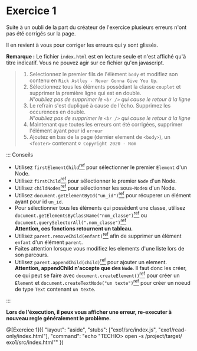 # Exercice 1

Suite à un oubli de la part du créateur de l'exercice plusieurs erreurs n'ont pas été corrigés sur la page.

Il en revient à vous pour corriger les erreurs qui y sont glissés.

**Remarque :** Le fichier `index.html` est en lecture seule et n'est affiché qu'à titre indicatif. Vous ne pouvez agir sur ce fichier qu'en javascript.

> 1. Selectionnez le premier fils de l'élèment `body` et modifiez son contenu en `Rick Astley - Never Gonna Give You Up`.
> 2. Sélectionnez tous les éléments possèdant la classe `couplet` et supprimer la première ligne qui est en double.  
>    _N'oubliez pas de supprimer le `<br />` qui cause le retour à la ligne_
> 3. Le refrain s'est dupliqué à cause de l'écho. Supprimez les occurences en double.  
>    _N'oubliez pas de supprimer le `<br />` qui cause le retour à la ligne_
> 4. Maintenant que toutes les erreurs ont été corrigées, supprimer l'élément ayant pour id `erreur`
> 5. Ajoutez en bas de la page (dernier element de `<body>`), un `<footer>` contenant `© Copyright 2020 - Nom`

::: Conseils

- Utilisez `firstElementChild`[<sup>ref</sup>](https://developer.mozilla.org/fr/docs/Web/API/ParentNode/firstElementChild) pour sélectionner le premier `Element` d'un Node.
- Utilisez `firstChild`[<sup>ref</sup>](https://developer.mozilla.org/fr/docs/Web/API/Node/firstChild) pour sélectionner le premier `Node` d'un Node.
- Utilisez `childNodes`[<sup>ref</sup>](https://developer.mozilla.org/fr/docs/Web/API/Node/childNodes) pour sélectionner les sous-`Node`s d'un Node.
- Utilisez `document.getElementById("un_id")`[<sup>ref</sup>](https://developer.mozilla.org/fr/docs/Web/API/Document/getElementById) pour récuperer un élément ayant pour id `un_id`.
- Pour sélectionner tous les éléments qui possèdent une classe, utilisez `document.getElementsByClassName("nom_classe")`[<sup>ref</sup>](https://developer.mozilla.org/fr/docs/Web/API/Element/getElementsByClassName) ou `document.querySelectorAll(".nom_classe")`[<sup>ref</sup>](https://developer.mozilla.org/fr/docs/Web/API/Document/querySelectorAll)  
  **Attention, ces fonctions retournent un tableau.**
- Utilisez `parent.removeChild(enfant)`[<sup>ref</sup>](https://developer.mozilla.org/fr/docs/Web/API/Node/removeChild) afin de supprimer un élément `enfant` d'un élément `parent`.
- Faites attention lorsque vous modifiez les elements d'une liste lors de son parcours.
- Utilisez `parent.appendChild(child)`[<sup>ref</sup>](https://developer.mozilla.org/fr/docs/Web/API/Node/appendChild) pour ajouter un element.  
  **Attention, appendChild n'accepte que des `Node`**. Il faut donc les créer, ce qui peut se faire avec `document.createElement()`[<sup>ref</sup>](https://developer.mozilla.org/fr/docs/Web/API/Document/createElement) pour créer un `Element` et `document.createTextNode("un texte")`[<sup>ref</sup>](https://developer.mozilla.org/fr/docs/Web/API/Document/createTextNode) pour créer un noeud de type `Text` contenant `un texte`.

:::

**Lors de l'éxecution, il peux vous afficher une erreur, re-executer à nouveau regle généralement le problème.**

@[Exercice 1]({ "layout": "aside", "stubs": ["exo1/src/index.js", "exo1/read-only/index.html"], "command": "echo \"TECHIO> open -s /project/target/ exo1/src/index.html\"" })
